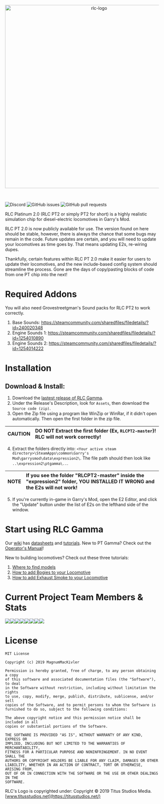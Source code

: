 <p align="center">
  <a href="https://titusstudios.net/">
    <img
      alt="rlc-logo"
      title="RLC Logo - www.titusstudios.net/"
      src="https://titusstudios.net/data/static/images/rlc-logo-new-2.png"
      width="600"
    />
  </a>
</p>

<br>

![Discord](https://img.shields.io/discord/574783886580514816) ![GitHub issues](https://img.shields.io/github/issues/MagnumMacKivler/RLCPT2) ![GitHub pull requests](https://img.shields.io/github/issues-pr/MagnumMacKivler/RLCPT2)

RLC Platinum 2.0 (RLC PT2 or simply PT2 for short) is a highly realistic simulation chip for diesel-electric locomotives in Garry's Mod.

RLC PT 2.0 is now publicly available for use. The version found on here should be stable, however, there is always the chance that some bugs may remain in the code. Future updates are certain, and you will need to update your locomotives as time goes by. That means updating E2s, re-wiring dupes.

Thankfully, certain features within RLC PT 2.0 make it easier for users to update their locomotives, and the new include-based config system should streamline the process. Gone are the days of copy/pasting blocks of code from one PT chip into the next!

# Required Addons

You will also need Grovestreetgman's Sound packs for RLC PT2 to work correctly.
1. Base Sounds: https://steamcommunity.com/sharedfiles/filedetails/?id=240020348
2. Engine Sounds 1: https://steamcommunity.com/sharedfiles/filedetails/?id=1254010890
3. Engine Sounds 2: https://steamcommunity.com/sharedfiles/filedetails/?id=1254014222

# Installation

## Download & Install:

1. Download the [lastest release of RLC Gamma](https://github.com/MagnumMacKivler/RLCPT2/releases/).
2. Under the Release's Description, look for `Assets`, then download the `Source code (zip)`.
3. Open the Zip file using a program like WinZip or WinRar, if it didn't open automatically. Then open the first folder in the zip file. 

| CAUTION | DO NOT Extract the first folder (Ex, `RLCPT2-master`)! RLC will not work correctly!  |
| :--- | :--- |

4. Extract the folders directly into: `<Your active steam directory>\SteamApps\common\Garry's Mod\garrysmod\data\expression2\`.
The file path should then look like `..\expression2\ptgamma\..`.

| NOTE | If you see the folder "RLCPT2-master" inside the "expression2" folder, YOU INSTALLED IT WRONG and the E2s will not work!  |
| :--- | :--- |
5. If you're currently in-game in Garry's Mod, open the E2 Editor, and click the "Update" button under the list of E2s on the lefthand side of the window.

# Start using RLC Gamma
Our [wiki](https://github.com/MagnumMacKivler/RLCPT2/wiki) has [datasheets](https://github.com/MagnumMacKivler/RLCPT2/wiki/Locomotive-Data-Sheets) and [tutorials](https://github.com/MagnumMacKivler/RLCPT2/wiki/Configuring-Locomotives-in-RLC-PT2). New to PT Gamma? Check out the [Operator's Manual](https://github.com/MagnumMacKivler/RLCPT2/blob/dev/ptgamma/RLC_PT2_Operator_Manual.txt)!

New to building locomotives? Check out these three tutorials:
1. [Where to find models](https://github.com/MagnumMacKivler/RLCPT2/wiki/Where-to-find-models)
2. [How to add Bogies to your Locomotive](https://github.com/MagnumMacKivler/RLCPT2/wiki/How-to-add-Bogies-to-your-Locomotive)
3. [How to add Exhaust Smoke to your Locomotive](https://github.com/MagnumMacKivler/RLCPT2/wiki/How-to-add-Exhaust-Smoke-to-your-Locomotive)

# Current Project Team Members & Stats
[![](https://sourcerer.io/fame/TitusStudiosMediaGroup/MagnumMacKivler/RLCPT2/images/0)](https://sourcerer.io/fame/TitusStudiosMediaGroup/MagnumMacKivler/RLCPT2/links/0)[![](https://sourcerer.io/fame/TitusStudiosMediaGroup/MagnumMacKivler/RLCPT2/images/1)](https://sourcerer.io/fame/TitusStudiosMediaGroup/MagnumMacKivler/RLCPT2/links/1)[![](https://sourcerer.io/fame/TitusStudiosMediaGroup/MagnumMacKivler/RLCPT2/images/2)](https://sourcerer.io/fame/TitusStudiosMediaGroup/MagnumMacKivler/RLCPT2/links/2)[![](https://sourcerer.io/fame/TitusStudiosMediaGroup/MagnumMacKivler/RLCPT2/images/3)](https://sourcerer.io/fame/TitusStudiosMediaGroup/MagnumMacKivler/RLCPT2/links/3)[![](https://sourcerer.io/fame/TitusStudiosMediaGroup/MagnumMacKivler/RLCPT2/images/4)](https://sourcerer.io/fame/TitusStudiosMediaGroup/MagnumMacKivler/RLCPT2/links/4)[![](https://sourcerer.io/fame/TitusStudiosMediaGroup/MagnumMacKivler/RLCPT2/images/5)](https://sourcerer.io/fame/TitusStudiosMediaGroup/MagnumMacKivler/RLCPT2/links/5)[![](https://sourcerer.io/fame/TitusStudiosMediaGroup/MagnumMacKivler/RLCPT2/images/6)](https://sourcerer.io/fame/TitusStudiosMediaGroup/MagnumMacKivler/RLCPT2/links/6)[![](https://sourcerer.io/fame/TitusStudiosMediaGroup/MagnumMacKivler/RLCPT2/images/7)](https://sourcerer.io/fame/TitusStudiosMediaGroup/MagnumMacKivler/RLCPT2/links/7)

# License
```
MIT License

Copyright (c) 2019 MagnumMacKivler

Permission is hereby granted, free of charge, to any person obtaining a copy
of this software and associated documentation files (the "Software"), to deal
in the Software without restriction, including without limitation the rights
to use, copy, modify, merge, publish, distribute, sublicense, and/or sell
copies of the Software, and to permit persons to whom the Software is
furnished to do so, subject to the following conditions:

The above copyright notice and this permission notice shall be included in all
copies or substantial portions of the Software.

THE SOFTWARE IS PROVIDED "AS IS", WITHOUT WARRANTY OF ANY KIND, EXPRESS OR
IMPLIED, INCLUDING BUT NOT LIMITED TO THE WARRANTIES OF MERCHANTABILITY,
FITNESS FOR A PARTICULAR PURPOSE AND NONINFRINGEMENT. IN NO EVENT SHALL THE
AUTHORS OR COPYRIGHT HOLDERS BE LIABLE FOR ANY CLAIM, DAMAGES OR OTHER
LIABILITY, WHETHER IN AN ACTION OF CONTRACT, TORT OR OTHERWISE, ARISING FROM,
OUT OF OR IN CONNECTION WITH THE SOFTWARE OR THE USE OR OTHER DEALINGS IN THE
SOFTWARE.
```

RLC's Logo is copyrighted under: Copyright © 2019 Titus Studios Media. [www.titusstudios.net](https://titusstudios.net/)
